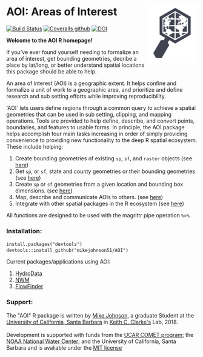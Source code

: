# AOI: Areas of Interest <img src="man/figures/logo.png" width=130 height = 150 align="right" />

[![Build Status](https://travis-ci.org/mikejohnson51/AOI.svg?branch=master)](https://travis-ci.org/mikejohnson51/AOI) 
[![Coveralls github](https://img.shields.io/coveralls/github/mikejohnson51/AOI.svg)](https://coveralls.io/github/mikejohnson51/AOI?branch=master)
[![DOI](https://zenodo.org/badge/139353238.svg)](https://zenodo.org/badge/latestdoi/139353238)


**Welcome to the AOI R homepage!** <br>

If you've ever found yourself needing to formalize an area of interest, get bounding geometries, decribe a place by lat/long, or better understand spatial locations this package should be able to help. 

An area of interest (AOI) is a geographic extent. It helps confine and formalize a unit of work to a geographic area, and prioritize and define research and sub setting efforts while improving reproducibility. 

'AOI` lets users define regions through a common query to achieve a spatial geometries that can be used in sub setting, clipping, and mapping operations. Tools are  provided to help define, describe, and convert points, boundaries, and features to usable forms. In principle, the AOI package helps accomplish four main tasks increasing in order of simply providing convenience to providing new functionality to the deep R spatial ecosystem. These include helping:

1. Create bounding geometries of existing `sp`, `sf`, and `raster` objects (see [here](./articles/clipAreas.html))
2. Get `sp`, or `sf`, state and county geometries or their bounding geometries (see [here](./articles/stateCounty.html))
3. Create `sp` or `sf` geometries from a given location and bounding box dimensions. (see [here](./articles/clipAreas.html))
4. Map, describe and communicate AOIs to others. (see [here](./articles/tools.html))
5. Integrate with other spatial packages in the R ecosystem (see [here](./articles/useCases.html))

All functions are designed to be used with the magrittr pipe operation `%>%`.

### Installation:

```
install.packages("devtools")
devtools::install_github("mikejohnson51/AOI")
```

Current packages/applications using AOI:

1. [HydroData](https://github.com/mikejohnson51/HydroData)
2. [NWM](https://github.com/mikejohnson51/NWM)
3. [FlowFinder](https://github.com/mikejohnson51/FlowFinder)

### Support:

The "AOI" R package is written by [Mike Johnson](https://mikejohnson51.github.io), a graduate Student at the [University of California, Santa Barbara](https://geog.ucsb.edu) in [Keith C. Clarke's](http://www.geog.ucsb.edu/~kclarke/) Lab, 2018. <br><br>
Development is supported with funds from the [UCAR COMET program](http://www.comet.ucar.edu); the [NOAA National Water Center](http://water.noaa.gov); and the University of California, Santa Barbara and is avaliable under the [MIT license](https://opensource.org/licenses/MIT)

